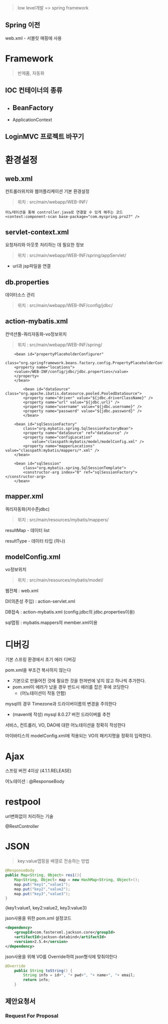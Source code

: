 > low level개발 => spring framework



## Spring 이전

web.xml - 서블릿 매핑에 사용



# Framework

> 반제품, 자동화



## IOC 컨테이너의 종류

- BeanFactory
  - 
- ApplicationContext





## LoginMVC 프로젝트 바꾸기





# 환경설정

## web.xml

컨트롤러위치와 웹어플리케이션 기본 환경설정

> 위치 : src/main/webapp/WEB-INF/

```
어노테이션을 통해 controller.java로 연결할 수 있게 해주는 코드
<context:component-scan	base-package="com.myspring.pro27" />
```



## servlet-context.xml

요청처리와 아웃풋 처리하는 데 필요한 정보

> 위치 : src/main/webapp/WEB-INF/spring/appServlet/

- url과 jsp파일을 연결



## db.properties

데이터소스 관리

> 위치 : src/main/webapp/WEB-INF/config/jdbc/



## action-mybatis.xml

컨넥션풀-쿼리자동화-vo정보위치

> 위치 : src/main/webapp/WEB-INF/spring/

```
	<bean id="propertyPlaceholderConfigurer"
	class="org.springframework.beans.factory.config.PropertyPlaceholderConfigurer">
	<property name="locations">
	<value>/WEB-INF/config/jdbc/jdbc.properties</value>
	</property>
	</bean>
```



```
		<bean id="dataSource" class="org.apache.ibatis.datasource.pooled.PooledDataSource">
		<property name="driver" value="${jdbc.driverClassName}" />
		<property name="url" value="${jdbc.url}" />
		<property name="username" value="${jdbc.username}" />
		<property name="password" value="${jdbc.password}" />
		</bean>
```

```
	<bean id="sqlSessionFactory"
		class="org.mybatis.spring.SqlSessionFactoryBean">
		<property name="dataSource" ref="dataSource" />
		<property name="configLocation"
			value="classpath:mybatis/model/modelConfig.xml" />
		<property name="mapperLocations" value="classpath:mybatis/mappers/*.xml" />
	</bean>

	<bean id="sqlSession"
		class="org.mybatis.spring.SqlSessionTemplate">
		<constructor-arg index="0" ref="sqlSessionFactory"></constructor-arg>
	</bean>
```



## mapper.xml

쿼리자동화(저수준jdbc)

> 위치 : src/main/resources/mybatis/mappers/

resultMap - 데이터 list

resultType - 데이터 타입 (하나)



## modelConfig.xml

vo정보위치

> 위치 : src/main/resources/mybatis/model/







웹전체 : web.xml

DI(의존성 주입) : action-servlet.xml

DB접속 : action-mybatis.xml (config.jdbc의 jdbc.properties이용)

sql맵핑 : mybatis.mappers의 member.xml이용





# 디버깅

기본 스프링 환경에서 초기 에러 디버깅



pom.xml을 부조건 복사하지 않는다

- 기본으로 만들어진 것에 필요한 것을 한꺼번에 넣지 않고 하나씩 추가한다.
- pom.xml이 에러가 났을 경우 반드시 에러를 잡은 후에 코딩한다
  - (어노테이션이 작동 안함)



mysql의 경우 Timezone과 드라이버이름의 변경을 주의한다

- (maven에 작성) mysql 8.0.27 버전 드라이버를 추천



서비스, 컨트롤러, VO, DAO에 대한 어노테이션을 정확히 작성한다



마이바티스의 modelConfig.xml에 적용되는 VO의 패키지명을 정확히 입력한다.





# Ajax

스프링 버전 4이상 (4.1.1.RELEASE)

어노테이션 : @ResponseBody



# restpool

url변화없이 처리하는 기술

@RestController



# JSON

> key:value맵핑을 배열로 전송하는 방법

```java
@ResponseBody
public Map<String, Object> res1(){
    Map<String, Object> map = new HashMap<String, Object>();
    map.put("key1","value1");
    map.put("key2","value2");
    map.put("key3","value3");
}
```

{key1:value1, key2:value2, key3:value3}



json사용을 위한 pom.xml 설정코드

```xml
<dependency>
    <groupId>com.fasterxml.jackson.core</groupId>
    <artifactId>jackson-databind</artifactId>
    <version>2.5.4</version>
</dependency>
```



json사용을 위해 VO를 Override하여 json형식에 맞춰야한다

```java
@Override
	public String toString() {
		String info = id+", "+ pwd+", "+ name+", "+ email;
		return info;
	}
```





## 제안요청서

### Request For Proposal

